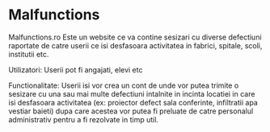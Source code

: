 # Malfunctions

Malfunctions.ro
Este un website ce va contine sesizari cu diverse defectiuni raportate de catre userii ce isi desfasoara activitatea in fabrici, spitale, scoli, institutii etc. 

Utilizatori:
Userii pot fi angajati, elevi etc

Functionalitate:
Userii isi vor crea un cont de unde vor putea trimite o sesizare cu una sau mai multe defectiuni intalnite in incinta locatiei in care isi desfasoara activitatea (ex: proiector defect sala conferinte, infiltratii apa vestiar baieti) dupa care acestea vor putea fi preluate de catre personalul administrativ pentru a fi rezolvate in timp util.




